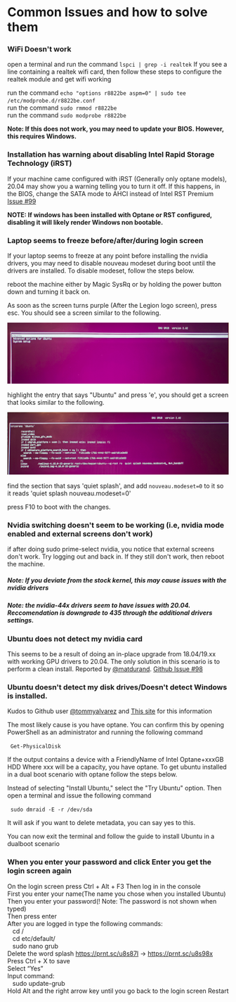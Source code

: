# Common Issues and how to solve them

### WiFi Doesn't work

open a terminal and run the command `lspci | grep -i realtek` If you see a line containing a realtek wifi card, then follow these steps to configure the realtek module and get wifi working

run the command `echo "options r8822be aspm=0" | sudo tee /etc/modprobe.d/r8822be.conf`    
run the command `sudo rmmod r8822be`    
run the command `sudo modprobe r8822be`

**Note: If this does not work, you may need to update your BIOS. However, this requires Windows.**

### Installation has warning about disabling Intel Rapid Storage Technology (iRST)
If your machine came configured with iRST (Generally only optane models), 20.04 may show you a warning telling you to turn it off. If this happens, in the BIOS, change the SATA mode to AHCI instead of Intel RST Premium [Issue #99](https://github.com/kfechter/LegionY530Ubuntu/issues/99)

**NOTE: If windows has been installed with Optane or RST configured, disabling it will likely render Windows non bootable.**

### Laptop seems to freeze before/after/during login screen

If your laptop seems to freeze at any point before installing the nvidia drivers, you may need to disable nouveau modeset during boot until the drivers are installed. To disable modeset, follow the steps below.

reboot the machine either by Magic SysRq or by holding the power button down and turning it back on.

As soon as the screen turns purple (After the Legion logo screen), press esc. You should see a screen similar to the following.

![Selecting Ubuntu in Grub](../Images/grubSelectionScreen.png)

highlight the entry that says "Ubuntu" and press 'e', you should get a screen that looks similar to the following.

![Adding Nouveau.modeset=0](../Images/kernelOptions.png)

find the section that says 'quiet splash', and add `nouveau.modeset=0` to it so it reads 'quiet splash nouveau.modeset=0'

press F10 to boot with the changes.


### Nvidia switching doesn't seem to be working (i.e, nvidia mode enabled and external screens don't work)

if after doing sudo prime-select nvidia, you notice that external screens don't work. Try logging out and back in. If they still don't work, then reboot the machine. 

##### __Note: If you deviate from the stock kernel, this may cause issues with the nvidia drivers__

##### __Note: the nvidia-44x drivers seem to have issues with 20.04. Reccomendation is downgrade to 435 through the additional drivers settings.__

### Ubuntu does not detect my nvidia card
This seems to be a result of doing an in-place upgrade from 18.04/19.xx with working GPU drivers to 20.04. The only solution in this scenario is to perform a clean install. Reported by [@matdurand](https://github.com/matdurand). [Github Issue #98](https://github.com/kfechter/LegionY530Ubuntu/issues/98)

### Ubuntu doesn't detect my disk drives/Doesn't detect Windows is installed.

Kudos to Github user [@tommyalvarez](https://github.com/tommyalvarez) and [This site](https://davidvielmetter.com/tricks/installing-ubuntu-dual-boot-on-a-dell-precision-which-already-runs-windows-10/) for this information

The most likely cause is you have optane. You can confirm this by opening PowerShell as an administrator and running the following command 

` Get-PhysicalDisk`

If the output contains a device with a FriendlyName of Intel Optane+xxxGB HDD Where xxx will be a capacity, you have optane. To get ubuntu installed in a dual boot scenario with optane follow the steps below. 

Instead of selecting "Install Ubuntu," select the "Try Ubuntu" option. Then open a terminal and issue the following command

` sudo dmraid -E -r /dev/sda`

It will ask if you want to delete metadata, you can say yes to this. 

You can now exit the terminal and follow the guide to install Ubuntu in a dualboot scenario

### When you enter your password and click Enter you get the login screen again

On the login screen press Ctrl + Alt + F3
Then log in in the console  
First you enter your name(The name you chose when you installed Ubuntu)  
Then you enter your password(! Note: The password is not shown when typed)  
Then press enter  
After you are logged in type the following commands:  
&nbsp;&nbsp; cd /  
&nbsp;&nbsp; cd etc/default/  
&nbsp;&nbsp; sudo nano grub  
Delete the word splash  https://prnt.sc/u8s87l   →  https://prnt.sc/u8s98x  
Press Ctrl + X to save  
Select “Yes”  
Input command:  
&nbsp;&nbsp; sudo update-grub  
Hold Alt and the right arrow key until you go back to the login screen
Restart  